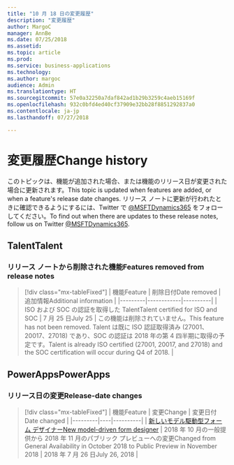 ```yaml
---
title: "10 月 18 日の変更履歴"
description: "変更履歴"
author: MargoC
manager: AnnBe
ms.date: 07/25/2018
ms.assetid: 
ms.topic: article
ms.prod: 
ms.service: business-applications
ms.technology: 
ms.author: margoc
audience: Admin
ms.translationtype: HT
ms.sourcegitcommit: 57e0a32250a7daf842ad1b29b3259c4aeb15169f
ms.openlocfilehash: 932c0bfd4ed40cf37909e32bb28f8851292837a0
ms.contentlocale: ja-jp
ms.lasthandoff: 07/27/2018

---
```

# <a name="change-history"></a><span data-ttu-id="999ce-103">変更履歴</span><span class="sxs-lookup"><span data-stu-id="999ce-103">Change history</span></span>

<span data-ttu-id="999ce-104">このトピックは、機能が追加された場合、または機能のリリース日が変更された場合に更新されます。</span><span class="sxs-lookup"><span data-stu-id="999ce-104">This topic is updated when features are added, or when a feature's release date changes.</span></span> <span data-ttu-id="999ce-105">リリース ノートに更新が行われたときに確認できるようにするには、Twitter で [@MSFTDynamics365](https://twitter.com/MSFTDynamics365) をフォローしてください。</span><span class="sxs-lookup"><span data-stu-id="999ce-105">To find out when there are updates to these release notes, follow us on Twitter [@MSFTDynamics365](https://twitter.com/MSFTDynamics365).</span></span>

<!--### Release-date changes
> [!div class="mx-tableFixed"]
> | Feature | Change | Changed date |
> |---------|------------|----------|
> |         |           |          |

<!--### Feature description changed
> [!div class="mx-tableFixed"]
> | Feature | Date changed |
> |---------|--------------|
> |         |              | 

<!--### Features added to release notes

> [!div class="mx-tableFixed"]
> | Feature | Date added |
> |---------|------------|
> |         |            | 
-->

## <a name="talent"></a><span data-ttu-id="999ce-106">Talent</span><span class="sxs-lookup"><span data-stu-id="999ce-106">Talent</span></span>

### <a name="features-removed-from-release-notes"></a><span data-ttu-id="999ce-107">リリース ノートから削除された機能</span><span class="sxs-lookup"><span data-stu-id="999ce-107">Features removed from release notes</span></span>
> [!div class="mx-tableFixed"]
> | <span data-ttu-id="999ce-108">機能</span><span class="sxs-lookup"><span data-stu-id="999ce-108">Feature</span></span> | <span data-ttu-id="999ce-109">削除日付</span><span class="sxs-lookup"><span data-stu-id="999ce-109">Date removed</span></span> | <span data-ttu-id="999ce-110">追加情報</span><span class="sxs-lookup"><span data-stu-id="999ce-110">Additional information</span></span> |
> |---------|------------|----------|
> | <span data-ttu-id="999ce-111">ISO および SOC の認証を取得した Talent</span><span class="sxs-lookup"><span data-stu-id="999ce-111">Talent certified for ISO and SOC</span></span>        |  <span data-ttu-id="999ce-112">7 月 25 日</span><span class="sxs-lookup"><span data-stu-id="999ce-112">July 25</span></span>          |  <span data-ttu-id="999ce-113">この機能は削除されていません。</span><span class="sxs-lookup"><span data-stu-id="999ce-113">This feature has not been removed.</span></span> <span data-ttu-id="999ce-114">Talent は既に ISO 認証取得済み (27001、20017、27018) であり、SOC の認証は 2018 年の第 4 四半期に取得の予定です。</span><span class="sxs-lookup"><span data-stu-id="999ce-114">Talent is already ISO certified (27001, 20017, and 27018) and the SOC certification will occur during Q4 of 2018.</span></span>        |

## <a name="powerapps"></a><span data-ttu-id="999ce-115">PowerApps</span><span class="sxs-lookup"><span data-stu-id="999ce-115">PowerApps</span></span>

### <a name="release-date-changes"></a><span data-ttu-id="999ce-116">リリース日の変更</span><span class="sxs-lookup"><span data-stu-id="999ce-116">Release-date changes</span></span>
> [!div class="mx-tableFixed"]
> | <span data-ttu-id="999ce-117">機能</span><span class="sxs-lookup"><span data-stu-id="999ce-117">Feature</span></span> | <span data-ttu-id="999ce-118">変更</span><span class="sxs-lookup"><span data-stu-id="999ce-118">Change</span></span> | <span data-ttu-id="999ce-119">変更日付</span><span class="sxs-lookup"><span data-stu-id="999ce-119">Date changed</span></span> |
> |---------|----|----------|
> | [<span data-ttu-id="999ce-120">新しいモデル駆動型フォーム デザイナー</span><span class="sxs-lookup"><span data-stu-id="999ce-120">New model-driven form designer</span></span>](powerapps/new-model-driven-form-designer-preview.md) | <span data-ttu-id="999ce-121">2018 年 10 月の一般提供から 2018 年 11 月のパブリック プレビューへの変更</span><span class="sxs-lookup"><span data-stu-id="999ce-121">Changed from General Availability in October 2018 to Public Preview in November 2018</span></span> | <span data-ttu-id="999ce-122">2018 年 7 月 26 日</span><span class="sxs-lookup"><span data-stu-id="999ce-122">July 26, 2018</span></span> |

